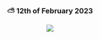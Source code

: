   
<div align='center' >
  
### ⛅ 12th of February 2023

![](https://i.pinimg.com/originals/04/3a/50/043a5027a19fa49e32296f929832f01c.gif)
</div>
 
